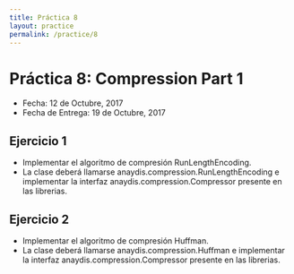 ```yaml
---
title: Práctica 8
layout: practice
permalink: /practice/8
---
```


# Práctica 8: Compression Part 1

* Fecha: 12 de Octubre, 2017
* Fecha de Entrega: 19 de Octubre, 2017

## Ejercicio 1

* Implementar el algoritmo de compresión RunLengthEncoding.
* La clase deberá llamarse anaydis.compression.RunLengthEncoding e implementar la interfaz anaydis.compression.Compressor presente en las librerias.

## Ejercicio 2

* Implementar el algoritmo de compresión Huffman.
* La clase deberá llamarse anaydis.compression.Huffman e implementar la interfaz anaydis.compression.Compressor presente en las librerias.
